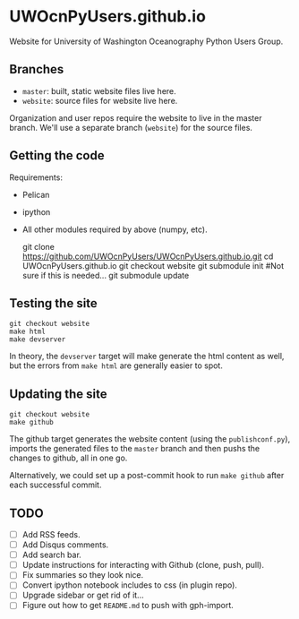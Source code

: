 UWOcnPyUsers.github.io
======================

Website for University of Washington Oceanography Python Users Group.

Branches
----------
* `master`: built, static website files live here.
* `website`: source files for website live here.

Organization and user repos require the website to live in the master branch.
We'll use a separate branch (`website`) for the source files.

Getting the code
-----------------
Requirements:
* Pelican
* ipython
* All other modules required by above (numpy, etc).


    git clone https://github.com/UWOcnPyUsers/UWOcnPyUsers.github.io.git
    cd UWOcnPyUsers.github.io
    git checkout website
    git submodule init  #Not sure if this is needed...
    git submodule update

Testing the site
------------------
    git checkout website
    make html
    make devserver

In theory, the `devserver` target will make generate the html content as well,
but the errors from `make html` are generally easier to spot.


Updating the site
-------------------
    git checkout website
    make github

The github target generates the website content (using the `publishconf.py`),
imports the generated files to the `master` branch and then pushs the changes
to github, all in one go.

Alternatively, we could set up a post-commit hook to run `make github`
after each successful commit.


TODO
-------------
* [ ] Add RSS feeds.
* [ ] Add Disqus comments.
* [ ] Add search bar.
* [ ] Update instructions for interacting with Github (clone, push, pull).
* [ ] Fix summaries so they look nice.
* [ ] Convert ipython notebook includes to css (in plugin repo).
* [ ] Upgrade sidebar or get rid of it...
* [ ] Figure out how to get `README.md` to push with gph-import.
